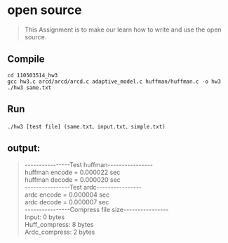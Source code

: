 # open source

>This Assignment is to make our learn how to write and use the open source. 

## Compile
    cd 110503514_hw3
    gcc hw3.c arcd/arcd/arcd.c adaptive_model.c huffman/huffman.c -o hw3
    ./hw3 same.txt
## Run
    ./hw3 [test file] (same.txt、input.txt、simple.txt)

## output:

>----------------Test huffman----------------  
>huffman encode = 0.000022 sec  
>huffman decode = 0.000020 sec  
>----------------Test ardc----------------  
>ardc encode = 0.000004 sec  
>ardc decode = 0.000007 sec  
>----------------Compress file size----------------  
>Input: 0 bytes   
>Huff_compress: 8 bytes  
>Ardc_compress: 2 bytes  


